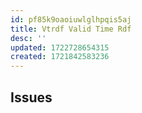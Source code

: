```yaml
---
id: pf85k9oaoiuwlglhpqis5aj
title: Vtrdf Valid Time Rdf
desc: ''
updated: 1722728654315
created: 1721842583236
---
```


## Issues
